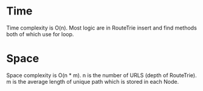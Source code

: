 # Time
Time complexity is O(n). Most logic are in RouteTrie insert and find methods both of which use for loop.

# Space
Space complexity is O(n * m). n is the number of URLS (depth of RouteTrie). m is the average length of unique path which is stored in each Node. 